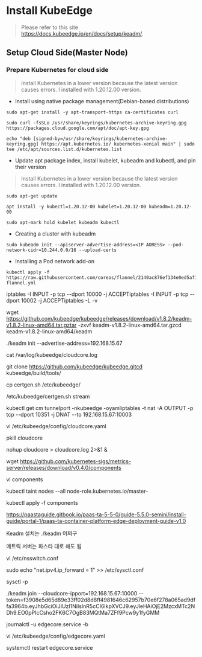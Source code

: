 # Install KubeEdge
> Please refer to this site https://docs.kubeedge.io/en/docs/setup/keadm/.
## Setup Cloud Side(Master Node)
### Prepare Kubernetes for cloud side
> Install Kubernetes in a lower version because the latest version causes errors.
> I installed with 1.20.12.00 version.

* Install using native package management(Debian-based distributions)
```
sudo apt-get install -y apt-transport-https ca-certificates curl 

sudo curl -fsSLo /usr/share/keyrings/kubernetes-archive-keyring.gpg https://packages.cloud.google.com/apt/doc/apt-key.gpg 

echo "deb [signed-by=/usr/share/keyrings/kubernetes-archive-keyring.gpg] https://apt.kubernetes.io/ kubernetes-xenial main" | sudo tee /etc/apt/sources.list.d/kubernetes.list 
```
* Update apt package index, install kubelet, kubeadm and kubectl, and pin their version
> Install Kubernetes in a lower version because the latest version causes errors.
> I installed with 1.20.12.00 version.
```
sudo apt-get update

apt install -y kubectl=1.20.12-00 kubelet=1.20.12-00 kubeadm=1.20.12-00 

sudo apt-mark hold kubelet kubeadm kubectl 
```
* Creating a cluster with kubeadm
```
sudo kubeadm init --apiserver-advertise-address=<IP ADRESS> --pod-network-cidr=10.244.0.0/16 --upload-certs 
```
* Installing a Pod network add-on
```
kubectl apply -f https://raw.githubusercontent.com/coreos/flannel/2140ac876ef134e0ed5af15c65e414cf26827915/Documentation/kube-flannel.yml 
```



 

iptables -I INPUT -p tcp --dport 10000 -j ACCEPTiptables -I INPUT -p tcp --dport 10002 -j ACCEPTiptables -L -v 

wget https://github.com/kubeedge/kubeedge/releases/download/v1.8.2/keadm-v1.8.2-linux-amd64.tar.gztar -zxvf keadm-v1.8.2-linux-amd64.tar.gzcd keadm-v1.8.2-linux-amd64/keadm 

./keadm init --advertise-address=192.168.15.67 

cat /var/log/kubeedge/cloudcore.log 

git clone https://github.com/kubeedge/kubeedge.gitcd kubeedge/build/tools/ 

cp certgen.sh /etc/kubeedge/ 

/etc/kubeedge/certgen.sh stream 

kubectl get cm tunnelport -nkubeedge -oyamliptables -t nat -A OUTPUT -p tcp --dport 10351 -j DNAT --to 192.168.15.67:10003 

vi /etc/kubeedge/config/cloudcore.yaml 

pkill cloudcore 

nohup cloudcore > cloudcore.log 2>&1 & 

 

wget https://github.com/kubernetes-sigs/metrics-server/releases/download/v0.4.0/components 

vi components 

kubectl taint nodes --all node-role.kubernetes.io/master- 

kubectl apply -f components 

 
 
 

https://paastaguide.gitbook.io/paas-ta-5-5-0/guide-5.5.0-semini/install-guide/portal-1/paas-ta-container-platform-edge-deployment-guide-v1.0 

 

Keadm 설치는 ./keadm 어쩌구 

메트릭 서버는 파스타 대로 해도 됨 


 

 

 

<edge> 

vi /etc/nsswitch.conf 

sudo echo "net.ipv4.ip_forward = 1" >> /etc/sysctl.conf 

sysctl -p 

 

 ./keadm join --cloudcore-ipport=192.168.15.67:10000 --token=f3908e5d65d89e33ff02d8d8ff4981646c62957b70e6f278a065ad9dffa3964b.eyJhbGciOiJIUzI1NiIsInR5cCI6IkpXVCJ9.eyJleHAiOjE2MzcxMTc2NDh9.EO0pPIcCsho2FK6C7OgB83MQtMa7ZFf9Pcw9y1fyGMM 

journalctl -u edgecore.service -b 

 

vi /etc/kubeedge/config/edgecore.yaml 

systemctl restart edgecore.service 

 

 

 
